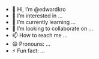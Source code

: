 - 👋 Hi, I’m @edwardkro
- 👀 I’m interested in ...
- 🌱 I’m currently learning ...
- 💞️ I’m looking to collaborate on ...
- 📫 How to reach me ...
- 😄 Pronouns: ...
- ⚡ Fun fact: ...

<!---
edwardkro/edwardkro is a ✨ special ✨ repository because its `README.md` (this file) appears on your GitHub profile.
You can click the Preview link to take a look at your changes.
--->
